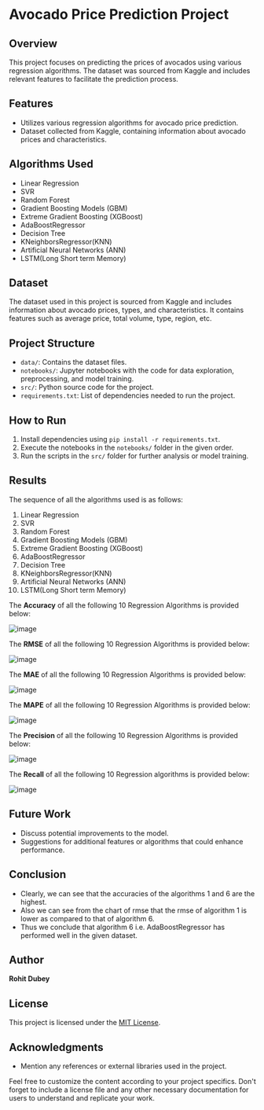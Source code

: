 # Avocado Price Prediction Project

## Overview

This project focuses on predicting the prices of avocados using various regression algorithms. The dataset was sourced from Kaggle and includes relevant features to facilitate the prediction process.

## Features

- Utilizes various regression algorithms for avocado price prediction.
- Dataset collected from Kaggle, containing information about avocado prices and characteristics.

## Algorithms Used

- Linear Regression
- SVR
- Random Forest
- Gradient Boosting Models (GBM)
- Extreme Gradient Boosting (XGBoost)
- AdaBoostRegressor
- Decision Tree
- KNeighborsRegressor(KNN)
- Artificial Neural Networks (ANN)
- LSTM(Long Short term Memory)

## Dataset

The dataset used in this project is sourced from Kaggle and includes information about avocado prices, types, and characteristics. It contains features such as average price, total volume, type, region, etc.

## Project Structure

- `data/`: Contains the dataset files.
- `notebooks/`: Jupyter notebooks with the code for data exploration, preprocessing, and model training.
- `src/`: Python source code for the project.
- `requirements.txt`: List of dependencies needed to run the project.

## How to Run

1. Install dependencies using `pip install -r requirements.txt`.
2. Execute the notebooks in the `notebooks/` folder in the given order.
3. Run the scripts in the `src/` folder for further analysis or model training.

## Results

The sequence of all the algorithms used is as follows:
1. Linear Regression
2. SVR
3. Random Forest
4. Gradient Boosting Models (GBM)
5. Extreme Gradient Boosting (XGBoost)
6. AdaBoostRegressor
7. Decision Tree
8. KNeighborsRegressor(KNN)
9. Artificial Neural Networks (ANN)
10. LSTM(Long Short term Memory)

The **Accuracy** of all the following 10 Regression Algorithms is provided below:  

![image](https://github.com/rohitinu6/Avoccado-Price-Prediction-using-Machine-Learning/assets/113301503/0ea9b7d4-627e-49f9-9215-389e6f4a72b2)

The **RMSE** of all the following 10 Regression Algorithms is provided below: 

![image](https://github.com/rohitinu6/Avoccado-Price-Prediction-using-Machine-Learning/assets/113301503/61db2bf3-96d4-4bb0-b9ac-cb609913681d)

The **MAE** of all the following 10 Regression Algorithms is provided below: 

![image](https://github.com/rohitinu6/Avoccado-Price-Prediction-using-Machine-Learning/assets/113301503/b647e514-c93d-4080-ac0d-709b36ea3948)

The **MAPE** of all the following 10 Regression Algorithms is provided below: 

![image](https://github.com/rohitinu6/Avoccado-Price-Prediction-using-Machine-Learning/assets/113301503/f70193db-d446-453b-88f6-02fa31e74366)

The **Precision** of all the following 10 Regression Algorithms is provided below: 

![image](https://github.com/rohitinu6/Avoccado-Price-Prediction-using-Machine-Learning/assets/113301503/5288c25b-1986-4f50-b1b4-f85fc265d7c6)

The **Recall** of all the following 10 Regression algorithms is provided below: 

![image](https://github.com/rohitinu6/Avoccado-Price-Prediction-using-Machine-Learning/assets/113301503/81bb86f3-e4b7-4520-9ba3-fc9aa9cfb993)


## Future Work

- Discuss potential improvements to the model.
- Suggestions for additional features or algorithms that could enhance performance.

## Conclusion

- Clearly, we can see that the accuracies of the algorithms 1 and 6 are the highest.
- Also we can see from the chart of rmse that the rmse of algorithm 1 is lower as compared to that of algorithm 6.
- Thus we conclude that algorithm 6 i.e. AdaBoostRegressor has performed well in the given dataset.


## Author

**Rohit Dubey**

## License

This project is licensed under the [MIT License](LICENSE).

## Acknowledgments

- Mention any references or external libraries used in the project.

Feel free to customize the content according to your project specifics. Don't forget to include a license file and any other necessary documentation for users to understand and replicate your work.
